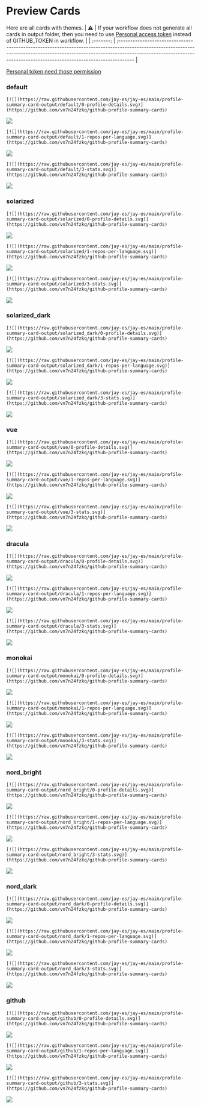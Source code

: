 
# Preview Cards

Here are all cards with themes.
| :warning: | If your workflow does not generate all cards in output folder, then you need to use [Personal access token](https://docs.github.com/en/actions/configuring-and-managing-workflows/creating-and-storing-encrypted-secrets) instead of GITHUB_TOKEN in workflow. |
| :-------: | :------------------------------------------------------------------------------------------------------------------------------------------------------------------------------------------------------------------------------------------------ |

[Personal token need those permission](https://github.com/vn7n24fzkq/github-profile-summary-cards/wiki/Personal-access-token-permissions)


### default


```
[![](https://raw.githubusercontent.com/jay-es/jay-es/main/profile-summary-card-output/default/0-profile-details.svg)](https://github.com/vn7n24fzkq/github-profile-summary-cards)
```
![](https://raw.githubusercontent.com/jay-es/jay-es/main/profile-summary-card-output/default/0-profile-details.svg)


```
[![](https://raw.githubusercontent.com/jay-es/jay-es/main/profile-summary-card-output/default/1-repos-per-language.svg)](https://github.com/vn7n24fzkq/github-profile-summary-cards)
```
![](https://raw.githubusercontent.com/jay-es/jay-es/main/profile-summary-card-output/default/1-repos-per-language.svg)


```
[![](https://raw.githubusercontent.com/jay-es/jay-es/main/profile-summary-card-output/default/3-stats.svg)](https://github.com/vn7n24fzkq/github-profile-summary-cards)
```
![](https://raw.githubusercontent.com/jay-es/jay-es/main/profile-summary-card-output/default/3-stats.svg)


### solarized


```
[![](https://raw.githubusercontent.com/jay-es/jay-es/main/profile-summary-card-output/solarized/0-profile-details.svg)](https://github.com/vn7n24fzkq/github-profile-summary-cards)
```
![](https://raw.githubusercontent.com/jay-es/jay-es/main/profile-summary-card-output/solarized/0-profile-details.svg)


```
[![](https://raw.githubusercontent.com/jay-es/jay-es/main/profile-summary-card-output/solarized/1-repos-per-language.svg)](https://github.com/vn7n24fzkq/github-profile-summary-cards)
```
![](https://raw.githubusercontent.com/jay-es/jay-es/main/profile-summary-card-output/solarized/1-repos-per-language.svg)


```
[![](https://raw.githubusercontent.com/jay-es/jay-es/main/profile-summary-card-output/solarized/3-stats.svg)](https://github.com/vn7n24fzkq/github-profile-summary-cards)
```
![](https://raw.githubusercontent.com/jay-es/jay-es/main/profile-summary-card-output/solarized/3-stats.svg)


### solarized_dark


```
[![](https://raw.githubusercontent.com/jay-es/jay-es/main/profile-summary-card-output/solarized_dark/0-profile-details.svg)](https://github.com/vn7n24fzkq/github-profile-summary-cards)
```
![](https://raw.githubusercontent.com/jay-es/jay-es/main/profile-summary-card-output/solarized_dark/0-profile-details.svg)


```
[![](https://raw.githubusercontent.com/jay-es/jay-es/main/profile-summary-card-output/solarized_dark/1-repos-per-language.svg)](https://github.com/vn7n24fzkq/github-profile-summary-cards)
```
![](https://raw.githubusercontent.com/jay-es/jay-es/main/profile-summary-card-output/solarized_dark/1-repos-per-language.svg)


```
[![](https://raw.githubusercontent.com/jay-es/jay-es/main/profile-summary-card-output/solarized_dark/3-stats.svg)](https://github.com/vn7n24fzkq/github-profile-summary-cards)
```
![](https://raw.githubusercontent.com/jay-es/jay-es/main/profile-summary-card-output/solarized_dark/3-stats.svg)


### vue


```
[![](https://raw.githubusercontent.com/jay-es/jay-es/main/profile-summary-card-output/vue/0-profile-details.svg)](https://github.com/vn7n24fzkq/github-profile-summary-cards)
```
![](https://raw.githubusercontent.com/jay-es/jay-es/main/profile-summary-card-output/vue/0-profile-details.svg)


```
[![](https://raw.githubusercontent.com/jay-es/jay-es/main/profile-summary-card-output/vue/1-repos-per-language.svg)](https://github.com/vn7n24fzkq/github-profile-summary-cards)
```
![](https://raw.githubusercontent.com/jay-es/jay-es/main/profile-summary-card-output/vue/1-repos-per-language.svg)


```
[![](https://raw.githubusercontent.com/jay-es/jay-es/main/profile-summary-card-output/vue/3-stats.svg)](https://github.com/vn7n24fzkq/github-profile-summary-cards)
```
![](https://raw.githubusercontent.com/jay-es/jay-es/main/profile-summary-card-output/vue/3-stats.svg)


### dracula


```
[![](https://raw.githubusercontent.com/jay-es/jay-es/main/profile-summary-card-output/dracula/0-profile-details.svg)](https://github.com/vn7n24fzkq/github-profile-summary-cards)
```
![](https://raw.githubusercontent.com/jay-es/jay-es/main/profile-summary-card-output/dracula/0-profile-details.svg)


```
[![](https://raw.githubusercontent.com/jay-es/jay-es/main/profile-summary-card-output/dracula/1-repos-per-language.svg)](https://github.com/vn7n24fzkq/github-profile-summary-cards)
```
![](https://raw.githubusercontent.com/jay-es/jay-es/main/profile-summary-card-output/dracula/1-repos-per-language.svg)


```
[![](https://raw.githubusercontent.com/jay-es/jay-es/main/profile-summary-card-output/dracula/3-stats.svg)](https://github.com/vn7n24fzkq/github-profile-summary-cards)
```
![](https://raw.githubusercontent.com/jay-es/jay-es/main/profile-summary-card-output/dracula/3-stats.svg)


### monokai


```
[![](https://raw.githubusercontent.com/jay-es/jay-es/main/profile-summary-card-output/monokai/0-profile-details.svg)](https://github.com/vn7n24fzkq/github-profile-summary-cards)
```
![](https://raw.githubusercontent.com/jay-es/jay-es/main/profile-summary-card-output/monokai/0-profile-details.svg)


```
[![](https://raw.githubusercontent.com/jay-es/jay-es/main/profile-summary-card-output/monokai/1-repos-per-language.svg)](https://github.com/vn7n24fzkq/github-profile-summary-cards)
```
![](https://raw.githubusercontent.com/jay-es/jay-es/main/profile-summary-card-output/monokai/1-repos-per-language.svg)


```
[![](https://raw.githubusercontent.com/jay-es/jay-es/main/profile-summary-card-output/monokai/3-stats.svg)](https://github.com/vn7n24fzkq/github-profile-summary-cards)
```
![](https://raw.githubusercontent.com/jay-es/jay-es/main/profile-summary-card-output/monokai/3-stats.svg)


### nord_bright


```
[![](https://raw.githubusercontent.com/jay-es/jay-es/main/profile-summary-card-output/nord_bright/0-profile-details.svg)](https://github.com/vn7n24fzkq/github-profile-summary-cards)
```
![](https://raw.githubusercontent.com/jay-es/jay-es/main/profile-summary-card-output/nord_bright/0-profile-details.svg)


```
[![](https://raw.githubusercontent.com/jay-es/jay-es/main/profile-summary-card-output/nord_bright/1-repos-per-language.svg)](https://github.com/vn7n24fzkq/github-profile-summary-cards)
```
![](https://raw.githubusercontent.com/jay-es/jay-es/main/profile-summary-card-output/nord_bright/1-repos-per-language.svg)


```
[![](https://raw.githubusercontent.com/jay-es/jay-es/main/profile-summary-card-output/nord_bright/3-stats.svg)](https://github.com/vn7n24fzkq/github-profile-summary-cards)
```
![](https://raw.githubusercontent.com/jay-es/jay-es/main/profile-summary-card-output/nord_bright/3-stats.svg)


### nord_dark


```
[![](https://raw.githubusercontent.com/jay-es/jay-es/main/profile-summary-card-output/nord_dark/0-profile-details.svg)](https://github.com/vn7n24fzkq/github-profile-summary-cards)
```
![](https://raw.githubusercontent.com/jay-es/jay-es/main/profile-summary-card-output/nord_dark/0-profile-details.svg)


```
[![](https://raw.githubusercontent.com/jay-es/jay-es/main/profile-summary-card-output/nord_dark/1-repos-per-language.svg)](https://github.com/vn7n24fzkq/github-profile-summary-cards)
```
![](https://raw.githubusercontent.com/jay-es/jay-es/main/profile-summary-card-output/nord_dark/1-repos-per-language.svg)


```
[![](https://raw.githubusercontent.com/jay-es/jay-es/main/profile-summary-card-output/nord_dark/3-stats.svg)](https://github.com/vn7n24fzkq/github-profile-summary-cards)
```
![](https://raw.githubusercontent.com/jay-es/jay-es/main/profile-summary-card-output/nord_dark/3-stats.svg)


### github


```
[![](https://raw.githubusercontent.com/jay-es/jay-es/main/profile-summary-card-output/github/0-profile-details.svg)](https://github.com/vn7n24fzkq/github-profile-summary-cards)
```
![](https://raw.githubusercontent.com/jay-es/jay-es/main/profile-summary-card-output/github/0-profile-details.svg)


```
[![](https://raw.githubusercontent.com/jay-es/jay-es/main/profile-summary-card-output/github/1-repos-per-language.svg)](https://github.com/vn7n24fzkq/github-profile-summary-cards)
```
![](https://raw.githubusercontent.com/jay-es/jay-es/main/profile-summary-card-output/github/1-repos-per-language.svg)


```
[![](https://raw.githubusercontent.com/jay-es/jay-es/main/profile-summary-card-output/github/3-stats.svg)](https://github.com/vn7n24fzkq/github-profile-summary-cards)
```
![](https://raw.githubusercontent.com/jay-es/jay-es/main/profile-summary-card-output/github/3-stats.svg)

